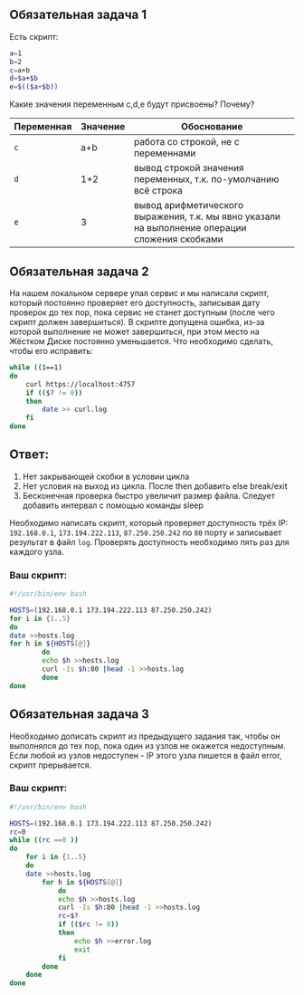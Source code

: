 ## Обязательная задача 1

Есть скрипт:
```bash
a=1
b=2
c=a+b
d=$a+$b
e=$(($a+$b))
```

Какие значения переменным c,d,e будут присвоены? Почему?

| Переменная    | Значение      | Обоснование |
| ------------- | ------------- | ------------- |
| `c`			| a+b  			| работа со строкой, не с переменнами |
| `d`			| 1+2  			| вывод строкой значения переменных, т.к. по-умолчанию всё строка |
| `e`  			| 3  			| вывод арифметического выражения, т.к. мы явно указали на выполнение операции сложения скобками |


## Обязательная задача 2
На нашем локальном сервере упал сервис и мы написали скрипт, который постоянно проверяет его доступность, записывая дату проверок до тех пор, пока сервис не станет доступным (после чего скрипт должен завершиться). В скрипте допущена ошибка, из-за которой выполнение не может завершиться, при этом место на Жёстком Диске постоянно уменьшается. Что необходимо сделать, чтобы его исправить:
```bash
while ((1==1)
do
	curl https://localhost:4757
	if (($? != 0))
	then
		date >> curl.log
	fi
done
```
## Ответ:

1) Нет закрывающей скобки в условии цикла
2) Нет условия на выход из цикла. Послe then добавить else break/exit
3) Бесконечная проверка быстро увеличит размер файла. Следует добавить интервал с помощью команды sleep

Необходимо написать скрипт, который проверяет доступность трёх IP: `192.168.0.1`, `173.194.222.113`, `87.250.250.242` по `80` порту и записывает результат в файл `log`. Проверять доступность необходимо пять раз для каждого узла.

### Ваш скрипт:
```bash
#!/usr/bin/env bash

HOSTS=(192.168.0.1 173.194.222.113 87.250.250.242)
for i in {1..5}
do
date >>hosts.log
for h in ${HOSTS[@]}
        do
        echo $h >>hosts.log
        curl -Is $h:80 |head -1 >>hosts.log
        done
done
```

## Обязательная задача 3
Необходимо дописать скрипт из предыдущего задания так, чтобы он выполнялся до тех пор, пока один из узлов не окажется недоступным. Если любой из узлов недоступен - IP этого узла пишется в файл error, скрипт прерывается.

### Ваш скрипт:
```bash
#!/usr/bin/env bash

HOSTS=(192.168.0.1 173.194.222.113 87.250.250.242)
rc=0
while ((rc ==0 ))
do
	for i in {1..5}
	do
	date >>hosts.log
		for h in ${HOSTS[@]}
        	do
        	echo $h >>hosts.log
        	curl -Is $h:80 |head -1 >>hosts.log
			rc=$?
			if (($rc != 0))
			then
				echo $h >>error.log
				exit
			fi
        done
	done
done
```

